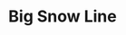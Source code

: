 ---
title: Big Snow Line
title_zh: 大雪綫
route_sign: [S]
branch_line: false
stations:
  - station_code: [S6]
    name: Outlands North
    name_zh: 外環北
    transfer:
      - route_sign: [W]
    first_station: true
  - station_code: [S7]
    name: Miraibridge
    name_zh: 美來橋
    transfer:
      - route_sign: [R,C]
  - station_code: [S8]
    name: UCHQ West
    name_zh: 聯總西
    transfer:
      - route_sign: [G]
  - station_code: [S9]
    name: UCHQ East
    name_zh: 聯總東
    transfer:
      - route_sign: [A]
  - station_code: [S10]
    name: Redhill Spring
    name_zh: 紅山泉
    transfer:
      - route_sign: [V]
    last_station: true
custom_style: table{margin:0 auto}.station-code-bg-first{background-image:url(/img/bg/bigsnowline.png);background-repeat:no-repeat;background-size:7px 50%;background-position:65px bottom}.station-code-bg{background-image:url(/img/bg/bigsnowline.png);background-repeat:no-repeat;background-size:7px 101%;background-position:65px}.station-code-bg-last{background-image:url(/img/bg/bigsnowline.png);background-repeat:no-repeat;background-size:7px 50%;background-position:65px top}
weight: 10
---